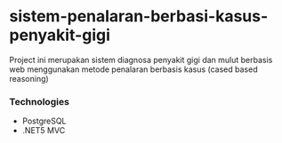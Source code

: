 # sistem-penalaran-berbasi-kasus-penyakit-gigi

Project ini merupakan sistem diagnosa penyakit gigi dan mulut berbasis web menggunakan metode penalaran berbasis kasus (cased based reasoning)

### Technologies

- PostgreSQL
- .NET5 MVC
